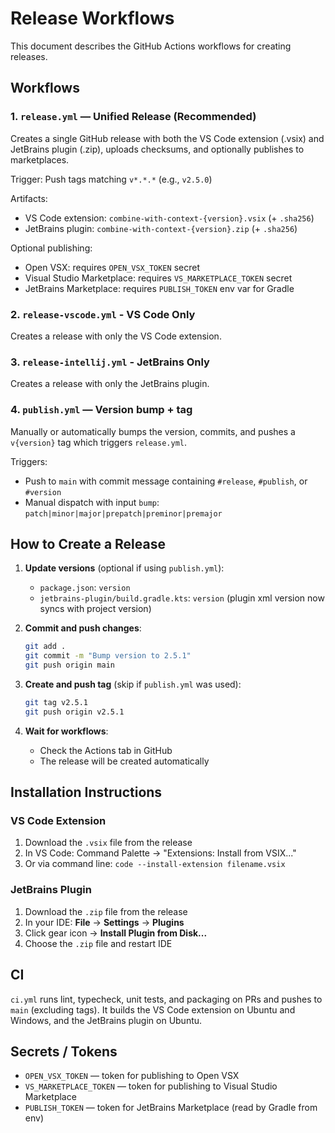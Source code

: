 # Release Workflows

This document describes the GitHub Actions workflows for creating releases.

## Workflows

### 1. `release.yml` — Unified Release (Recommended)
Creates a single GitHub release with both the VS Code extension (.vsix) and JetBrains plugin (.zip), uploads checksums, and optionally publishes to marketplaces.

Trigger: Push tags matching `v*.*.*` (e.g., `v2.5.0`)

Artifacts:
- VS Code extension: `combine-with-context-{version}.vsix` (+ `.sha256`)
- JetBrains plugin: `combine-with-context-{version}.zip` (+ `.sha256`)

Optional publishing:
- Open VSX: requires `OPEN_VSX_TOKEN` secret
- Visual Studio Marketplace: requires `VS_MARKETPLACE_TOKEN` secret
- JetBrains Marketplace: requires `PUBLISH_TOKEN` env var for Gradle

### 2. `release-vscode.yml` - VS Code Only
Creates a release with only the VS Code extension.

### 3. `release-intellij.yml` - JetBrains Only
Creates a release with only the JetBrains plugin.

### 4. `publish.yml` — Version bump + tag
Manually or automatically bumps the version, commits, and pushes a `v{version}` tag which triggers `release.yml`.

Triggers:
- Push to `main` with commit message containing `#release`, `#publish`, or `#version`
- Manual dispatch with input `bump`: `patch|minor|major|prepatch|preminor|premajor`

## How to Create a Release

1. **Update versions** (optional if using `publish.yml`):
   - `package.json`: `version`
   - `jetbrains-plugin/build.gradle.kts`: `version` (plugin xml version now syncs with project version)

2. **Commit and push changes**:
   ```bash
   git add .
   git commit -m "Bump version to 2.5.1"
   git push origin main
   ```

3. **Create and push tag** (skip if `publish.yml` was used):
   ```bash
   git tag v2.5.1
   git push origin v2.5.1
   ```

4. **Wait for workflows**:
   - Check the Actions tab in GitHub
   - The release will be created automatically

## Installation Instructions

### VS Code Extension
1. Download the `.vsix` file from the release
2. In VS Code: Command Palette → "Extensions: Install from VSIX..."
3. Or via command line: `code --install-extension filename.vsix`

### JetBrains Plugin
1. Download the `.zip` file from the release
2. In your IDE: **File** → **Settings** → **Plugins**
3. Click gear icon → **Install Plugin from Disk...**
4. Choose the `.zip` file and restart IDE

## CI

`ci.yml` runs lint, typecheck, unit tests, and packaging on PRs and pushes to `main` (excluding tags). It builds the VS Code extension on Ubuntu and Windows, and the JetBrains plugin on Ubuntu.

## Secrets / Tokens

- `OPEN_VSX_TOKEN` — token for publishing to Open VSX
- `VS_MARKETPLACE_TOKEN` — token for publishing to Visual Studio Marketplace
- `PUBLISH_TOKEN` — token for JetBrains Marketplace (read by Gradle from env)